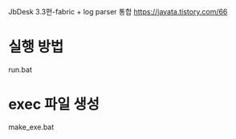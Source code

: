 JbDesk 3.3편-fabric + log parser 통합
https://javata.tistory.com/66

# 실행 방법
run.bat

# exec 파일 생성
make_exe.bat